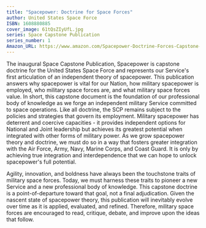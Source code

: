 ```yaml
---
title: "Spacepower: Doctrine for Space Forces"
author: United States Space Force
ISBN: 1608880885
cover_image: 61tQsZIyUfL.jpg
series: Space Capstone Publication  
series_number: 1
Amazon_URL: https://www.amazon.com/Spacepower-Doctrine-Forces-Capstone-Publication/dp/1608880885
---
```

The inaugural Space Capstone Publication, Spacepower is capstone doctrine for the United States Space Force and represents our Service's first articulation of an independent theory of spacepower. This publication answers why spacepower is vital for our Nation, how military spacepower is employed, who military space forces are, and what military space forces value. In short, this capstone document is the foundation of our professional body of knowledge as we forge an independent military Service committed to space operations. Like all doctrine, the SCP remains subject to the policies and strategies that govern its employment. Military spacepower has deterrent and coercive capacities - it provides independent options for National and Joint leadership but achieves its greatest potential when integrated with other forms of military power. As we grow spacepower theory and doctrine, we must do so in a way that fosters greater integration with the Air Force, Army, Navy, Marine Corps, and Coast Guard. It is only by achieving true integration and interdependence that we can hope to unlock spacepower's full potential.  

Agility, innovation, and boldness have always been the touchstone traits of military space forces. Today, we must harness these traits to pioneer a new Service and a new professional body of knowledge. This capstone doctrine is a point-of-departure toward that goal, not a final adjudication. Given the nascent state of spacepower theory, this publication will inevitably evolve over time as it is applied, evaluated, and refined. Therefore, military space forces are encouraged to read, critique, debate, and improve upon the ideas that follow.